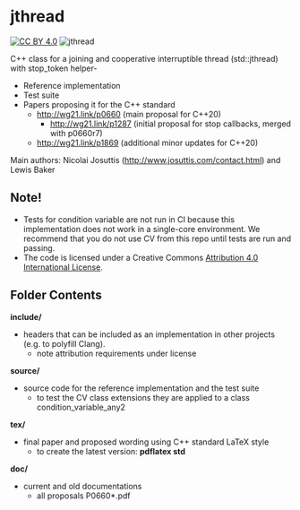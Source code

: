 # jthread

[![CC BY 4.0][cc-by-shield]][cc-by] ![jthread](https://github.com/StirlingLabs/jthread/actions/workflows/integrate.yaml/badge.svg)

C++ class for a joining and cooperative interruptible thread (std::jthread) with stop_token helper-
- Reference implementation
- Test suite
- Papers proposing it for the C++ standard
  -  http://wg21.link/p0660  (main proposal for C++20)
     - http://wg21.link/p1287  (initial proposal for stop callbacks, merged with p0660r7)
  -  http://wg21.link/p1869  (additional minor updates for C++20)

Main authors:  Nicolai Josuttis (http://www.josuttis.com/contact.html) and Lewis Baker

## Note!

- Tests for condition variable are not run in CI because this implementation does not work in a single-core environment. We recommend that you do not use CV from this repo until tests are run and passing. 
- The code is licensed under a Creative Commons [Attribution 4.0 International License][cc-by]. 


[cc-by]: http://creativecommons.org/licenses/by/4.0/
[cc-by-image]: https://i.creativecommons.org/l/by/4.0/88x31.png
[cc-by-shield]: https://img.shields.io/badge/License-CC%20BY%204.0-lightgrey.svg

## Folder Contents

<b>include/</b>
- headers that can be included as an implementation in other projects (e.g. to polyfill Clang).
  - note attribution requirements under license

<b>source/</b>
- source code for the reference implementation
  and the test suite
  - to test the CV class extensions they are applied to a class condition_variable_any2

<b>tex/</b>
- final paper and proposed wording using C++ standard LaTeX style
  - to create the latest version:  <b>pdflatex std</b> 

<b>doc/</b>
- current and old documentations
  - all proposals P0660*.pdf
